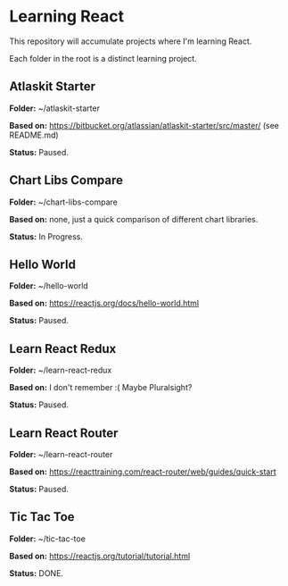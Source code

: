 # Learning React

This repository will accumulate projects where I'm learning React.

Each folder in the root is a distinct learning project.

## Atlaskit Starter

**Folder:** ~/atlaskit-starter

**Based on:** https://bitbucket.org/atlassian/atlaskit-starter/src/master/ (see README.md)

**Status:** Paused.

## Chart Libs Compare

**Folder:** ~/chart-libs-compare

**Based on:** none, just a quick comparison of different chart libraries.

**Status:** In Progress.

## Hello World

**Folder:** ~/hello-world

**Based on:** https://reactjs.org/docs/hello-world.html

**Status:** Paused.

## Learn React Redux

**Folder:** ~/learn-react-redux

**Based on:** I don't remember :( Maybe Pluralsight?

**Status:** Paused.

## Learn React Router

**Folder:** ~/learn-react-router

**Based on:** https://reacttraining.com/react-router/web/guides/quick-start

**Status:** Paused.

## Tic Tac Toe

**Folder:** ~/tic-tac-toe

**Based on:** https://reactjs.org/tutorial/tutorial.html

**Status:** DONE.
